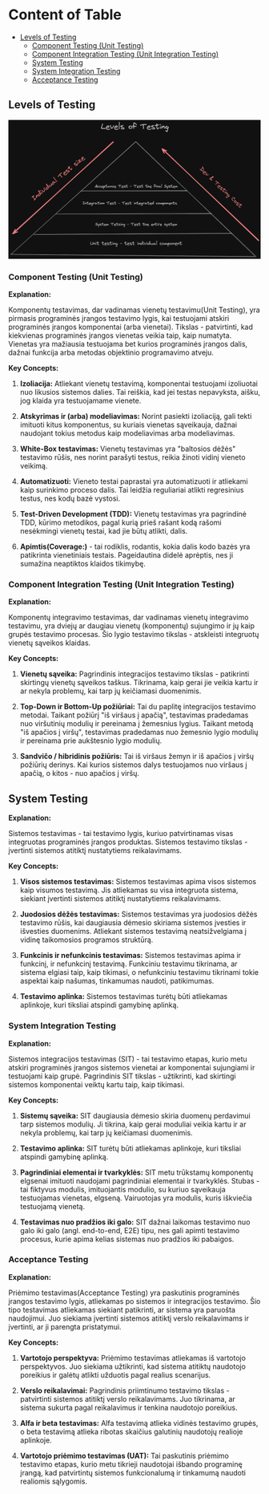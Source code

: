 # Content of Table

- [Levels of Testing](#levels-of-testing)
  - [Component Testing (Unit Testing)](#component-testing-unit-testing)
  - [Component Integration Testing (Unit Integration Testing)](#component-integration-testing-unit-integration-testing)
  - [System Testing](#system-testing)
  - [System Integration Testing](#system-integration-testing)
  - [Acceptance Testing](#acceptance-testing)

## Levels of Testing

![alt images](./images/testLevels.png)

### Component Testing (Unit Testing)

**Explanation:**

Komponentų testavimas, dar vadinamas vienetų testavimu(Unit Testing), yra pirmasis programinės įrangos testavimo lygis, kai testuojami atskiri programinės įrangos komponentai (arba vienetai). Tikslas - patvirtinti, kad kiekvienas programinės įrangos vienetas veikia taip, kaip numatyta. Vienetas yra mažiausia testuojama bet kurios programinės įrangos dalis, dažnai funkcija arba metodas objektinio programavimo atveju.

**Key Concepts:**

1. **Izoliacija:** Atliekant vienetų testavimą, komponentai testuojami izoliuotai nuo likusios sistemos dalies. Tai reiškia, kad jei testas nepavyksta, aišku, jog klaida yra testuojamame vienete.

2. **Atskyrimas ir (arba) modeliavimas:** Norint pasiekti izoliaciją, gali tekti imituoti kitus komponentus, su kuriais vienetas sąveikauja, dažnai naudojant tokius metodus kaip modeliavimas arba modeliavimas.

3. **White-Box testavimas:** Vienetų testavimas yra "baltosios dėžės" testavimo rūšis, nes norint parašyti testus, reikia žinoti vidinį vieneto veikimą.

4. **Automatizuoti:** Vieneto testai paprastai yra automatizuoti ir atliekami kaip surinkimo proceso dalis. Tai leidžia reguliariai atlikti regresinius testus, nes kodų bazė vystosi.

5. **Test-Driven Development (TDD):** Vienetų testavimas yra pagrindinė TDD, kūrimo metodikos, pagal kurią prieš rašant kodą rašomi nesėkmingi vienetų testai, kad jie būtų atlikti, dalis.

6. **Apimtis(Coverage:)** - tai rodiklis, rodantis, kokia dalis kodo bazės yra patikrinta vienetiniais testais. Pageidautina didelė aprėptis, nes ji sumažina neaptiktos klaidos tikimybę.

### Component Integration Testing (Unit Integration Testing)

**Explanation:**

Komponentų integravimo testavimas, dar vadinamas vienetų integravimo testavimu, yra dviejų ar daugiau vienetų (komponentų) sujungimo ir jų kaip grupės testavimo procesas. Šio lygio testavimo tikslas - atskleisti integruotų vienetų sąveikos klaidas.

**Key Concepts:**

1. **Vienetų sąveika:** Pagrindinis integracijos testavimo tikslas - patikrinti skirtingų vienetų sąveikos taškus. Tikrinama, kaip gerai jie veikia kartu ir ar nekyla problemų, kai tarp jų keičiamasi duomenimis.

2. **Top-Down ir Bottom-Up požiūriai:** Tai du paplitę integracijos testavimo metodai. Taikant požiūrį "iš viršaus į apačią", testavimas pradedamas nuo viršutinių modulių ir pereinama į žemesnius lygius. Taikant metodą "iš apačios į viršų", testavimas pradedamas nuo žemesnio lygio modulių ir pereinama prie aukštesnio lygio modulių.

3. **Sandvičo / hibridinis požiūris:** Tai iš viršaus žemyn ir iš apačios į viršų požiūrių derinys. Kai kurios sistemos dalys testuojamos nuo viršaus į apačią, o kitos - nuo apačios į viršų.

## System Testing

**Explanation:**

Sistemos testavimas - tai testavimo lygis, kuriuo patvirtinamas visas integruotas programinės įrangos produktas. Sistemos testavimo tikslas - įvertinti sistemos atitiktį nustatytiems reikalavimams.

**Key Concepts:**

1. **Visos sistemos testavimas:** Sistemos testavimas apima visos sistemos kaip visumos testavimą. Jis atliekamas su visa integruota sistema, siekiant įvertinti sistemos atitiktį nustatytiems reikalavimams.

2. **Juodosios dėžės testavimas:** Sistemos testavimas yra juodosios dėžės testavimo rūšis, kai daugiausia dėmesio skiriama sistemos įvesties ir išvesties duomenims. Atliekant sistemos testavimą neatsižvelgiama į vidinę taikomosios programos struktūrą.

3. **Funkcinis ir nefunkcinis testavimas:** Sistemos testavimas apima ir funkcinį, ir nefunkcinį testavimą. Funkciniu testavimu tikrinama, ar sistema elgiasi taip, kaip tikimasi, o nefunkciniu testavimu tikrinami tokie aspektai kaip našumas, tinkamumas naudoti, patikimumas.

4. **Testavimo aplinka:** Sistemos testavimas turėtų būti atliekamas aplinkoje, kuri tiksliai atspindi gamybinę aplinką.

### System Integration Testing

**Explanation:**

Sistemos integracijos testavimas (SIT) - tai testavimo etapas, kurio metu atskiri programinės įrangos sistemos vienetai ar komponentai sujungiami ir testuojami kaip grupė. Pagrindinis SIT tikslas - užtikrinti, kad skirtingi sistemos komponentai veiktų kartu taip, kaip tikimasi.

**Key Concepts:**

1. **Sistemų sąveika:** SIT daugiausia dėmesio skiria duomenų perdavimui tarp sistemos modulių. Ji tikrina, kaip gerai moduliai veikia kartu ir ar nekyla problemų, kai tarp jų keičiamasi duomenimis.

2. **Testavimo aplinka:** SIT turėtų būti atliekamas aplinkoje, kuri tiksliai atspindi gamybinę aplinką.

3. **Pagrindiniai elementai ir tvarkyklės:** SIT metu trūkstamų komponentų elgsenai imituoti naudojami pagrindiniai elementai ir tvarkyklės. Stubas - tai fiktyvus modulis, imituojantis modulio, su kuriuo sąveikauja testuojamas vienetas, elgseną. Vairuotojas yra modulis, kuris iškviečia testuojamą vienetą.

4. **Testavimas nuo pradžios iki galo:** SIT dažnai laikomas testavimo nuo galo iki galo (angl. end-to-end, E2E) tipu, nes gali apimti testavimo procesus, kurie apima kelias sistemas nuo pradžios iki pabaigos.

### Acceptance Testing

**Explanation:**

Priėmimo testavimas(Acceptance Testing) yra paskutinis programinės įrangos testavimo lygis, atliekamas po sistemos ir integracijos testavimo. Šio tipo testavimas atliekamas siekiant patikrinti, ar sistema yra paruošta naudojimui. Juo siekiama įvertinti sistemos atitiktį verslo reikalavimams ir įvertinti, ar ji parengta pristatymui.

**Key Concepts:**

1. **Vartotojo perspektyva:** Priėmimo testavimas atliekamas iš vartotojo perspektyvos. Juo siekiama užtikrinti, kad sistema atitiktų naudotojo poreikius ir galėtų atlikti užduotis pagal realius scenarijus.

2. **Verslo reikalavimai:** Pagrindinis priimtinumo testavimo tikslas - patvirtinti sistemos atitiktį verslo reikalavimams. Juo tikrinama, ar sistema sukurta pagal reikalavimus ir tenkina naudotojo poreikius.

3. **Alfa ir beta testavimas:** Alfa testavimą atlieka vidinės testavimo grupės, o beta testavimą atlieka ribotas skaičius galutinių naudotojų realioje aplinkoje.

4. **Vartotojo priėmimo testavimas (UAT):** Tai paskutinis priėmimo testavimo etapas, kurio metu tikrieji naudotojai išbando programinę įrangą, kad patvirtintų sistemos funkcionalumą ir tinkamumą naudoti realiomis sąlygomis.
